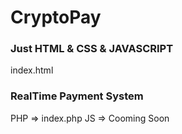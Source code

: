 # CryptoPay
### Just HTML & CSS & JAVASCRIPT
index.html
### RealTime Payment System
PHP => index.php
JS => Cooming Soon
